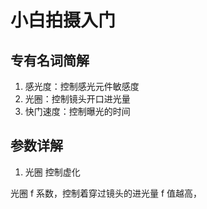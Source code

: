 # 小白拍摄入门

## 专有名词简解

1. 感光度：控制感光元件敏感度
2. 光圈：控制镜头开口进光量
3. 快门速度：控制曝光的时间

## 参数详解

1. 光圈 控制虚化

光圈 f 系数，控制着穿过镜头的进光量
f 值越高，